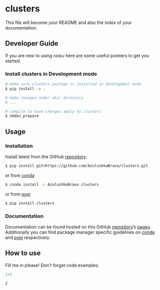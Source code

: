 # clusters


<!-- WARNING: THIS FILE WAS AUTOGENERATED! DO NOT EDIT! -->

This file will become your README and also the index of your
documentation.

## Developer Guide

If you are new to using `nbdev` here are some useful pointers to get you
started.

### Install clusters in Development mode

``` sh
# make sure clusters package is installed in development mode
$ pip install -e .

# make changes under nbs/ directory
# ...

# compile to have changes apply to clusters
$ nbdev_prepare
```

## Usage

### Installation

Install latest from the GitHub
[repository](https://github.com/AzulushkaBravo/clusters):

``` sh
$ pip install git+https://github.com/AzulushkaBravo/clusters.git
```

or from [conda](https://anaconda.org/AzulushkaBravo/clusters)

``` sh
$ conda install -c AzulushkaBravo clusters
```

or from [pypi](https://pypi.org/project/clusters/)

``` sh
$ pip install clusters
```

### Documentation

Documentation can be found hosted on this GitHub
[repository](https://github.com/AzulushkaBravo/clusters)’s
[pages](https://AzulushkaBravo.github.io/clusters/). Additionally you
can find package manager specific guidelines on
[conda](https://anaconda.org/AzulushkaBravo/clusters) and
[pypi](https://pypi.org/project/clusters/) respectively.

## How to use

Fill me in please! Don’t forget code examples:

``` python
1+1
```

    2
